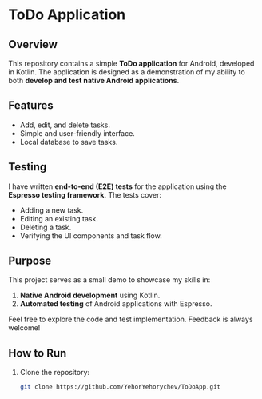 # ToDo Application

## Overview

This repository contains a simple **ToDo application** for Android, developed in Kotlin. The application is designed as a demonstration of my ability to both **develop and test native Android applications**.

## Features

- Add, edit, and delete tasks.
- Simple and user-friendly interface.
- Local database to save tasks.

## Testing

I have written **end-to-end (E2E) tests** for the application using the **Espresso testing framework**. The tests cover:

- Adding a new task.
- Editing an existing task.
- Deleting a task.
- Verifying the UI components and task flow.

## Purpose

This project serves as a small demo to showcase my skills in:

1. **Native Android development** using Kotlin.
2. **Automated testing** of Android applications with Espresso.

Feel free to explore the code and test implementation. Feedback is always welcome!

## How to Run

1. Clone the repository:
   ```bash
   git clone https://github.com/YehorYehorychev/ToDoApp.git

